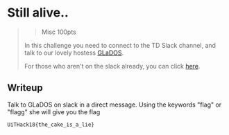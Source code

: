 # Still alive..

>> Misc 100pts
>
>In this challenge you need to connect to the TD Slack channel, and talk to our lovely hostess [GLaDOS](https://en.wikipedia.org/wiki/GLaDOS). 
>
>For those who aren't on the slack already, you can click [here](https://join.slack.com/t/td-org-uit-no/shared_invite/enQtNDUwMTAxNTY2MjI2LTczMjhiZTQyZjk1OWEwZTlkNDc1MjE0ODc1M2ExMzk2ZjM0N2VhZTAyZTQ3YjYwN2YwOGZhMjA4ZmU4NjQwNzQ).

## Writeup

Talk to GLaDOS on slack in a direct message. Using the keywords "flag" or "flagg" she will give you the flag

```
UiTHack18{the_cake_is_a_lie}
```
